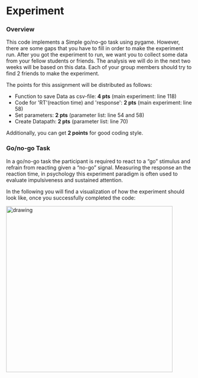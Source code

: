 # Experiment

### Overview

This code implements a Simple go/no-go task using pygame. However, there are some gaps that you have to fill in order to make the experiment run. After you got the experiment to run, we want you to collect some data from your fellow students or friends. The analysis we will do in the next two weeks will be based on this data. Each of your group members should try to find 2 friends to make the experiment.

The points for this assignment will be distributed as follows:
- Function to save Data as csv-file: **4 pts** (main experiment: line 118)
- Code for 'RT'(reaction time) and 'response': **2 pts** (main experiment: line 58)
- Set parameters: **2 pts** (parameter list: line 54 and 58)
- Create Datapath: **2 pts** (parameter list: line 70)

Additionally, you can get **2 points** for good coding style.

### Go/no-go Task

In a go/no-go task the participant is required to react to a “go” stimulus and refrain from reacting given a “no-go” signal. Measuring the response an the reaction time, in psychology this experiment paradigm is often used to evaluate impulsiveness and sustained attention.

In the following you will find a visualization of how the experiment should look like, once you successfully completed the code:

<img src="go-nogo.png" alt="drawing" width="450"/>
